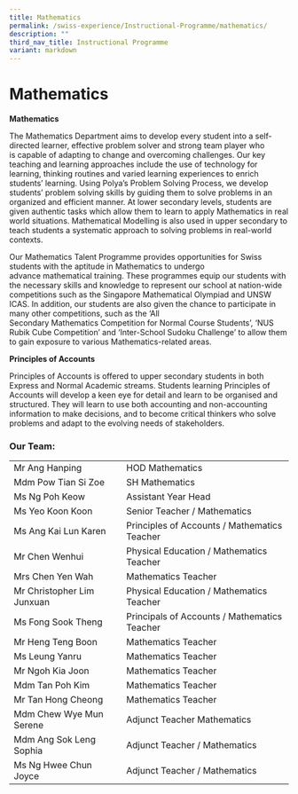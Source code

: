 ```yaml
---
title: Mathematics
permalink: /swiss-experience/Instructional-Programme/mathematics/
description: ""
third_nav_title: Instructional Programme
variant: markdown
---
```

# Mathematics


**Mathematics**         

The Mathematics Department aims to develop every student into a self-directed learner, effective problem solver and strong team player who is capable of adapting to change and overcoming challenges. Our key teaching and learning approaches include the use of technology for learning, thinking routines and varied learning experiences to enrich students’ learning. Using Polya’s Problem Solving Process, we develop students’ problem solving skills by guiding them to solve problems in an organized and efficient manner. At lower secondary levels, students are given authentic tasks which allow them to learn to apply Mathematics in real world situations. Mathematical Modelling is also used in upper secondary to teach students a systematic approach to solving problems in real-world contexts.

Our Mathematics Talent Programme provides opportunities for Swiss students with the aptitude in Mathematics to undergo advance mathematical training. These programmes equip our students with the necessary skills and knowledge to represent our school at nation-wide competitions such as the Singapore Mathematical Olympiad and UNSW ICAS. In addition, our students are also given the chance to participate in many other competitions, such as the ‘All Secondary Mathematics Competition for Normal Course Students’, ‘NUS Rubik Cube Competition’ and ‘Inter-School Sudoku Challenge’ to allow them to gain exposure to various Mathematics-related areas.

**Principles of Accounts**

Principles of Accounts is offered to upper secondary students in both Express and Normal Academic streams. Students learning Principles of Accounts will develop a keen eye for detail and learn to be organised and structured. They will learn to use both accounting and non-accounting information to make decisions, and to become critical thinkers who solve problems and adapt to the evolving needs of stakeholders.

### Our Team:

|  |  |
|---|---|
| Mr Ang Hanping | HOD Mathematics |
| Mdm Pow Tian Si Zoe | SH Mathematics |
| Ms Ng Poh Keow | Assistant Year Head |
| Ms Yeo Koon Koon | Senior Teacher / Mathematics |
| Ms Ang Kai Lun Karen | Principles of Accounts  / Mathematics Teacher |
| Mr Chen Wenhui | Physical Education / Mathematics Teacher |
| Mrs Chen Yen Wah | Mathematics Teacher |
| Mr Christopher Lim Junxuan | Physical Education / Mathematics Teacher |
| Ms Fong Sook Theng | Principals of Accounts / Mathematics Teacher |
| Mr Heng Teng Boon | Mathematics Teacher |
| Ms Leung Yanru | Mathematics Teacher |
| Mr Ngoh Kia Joon | Mathematics Teacher |
| Mdm Tan Poh Kim | Mathematics Teacher |
| Mr Tan Hong Cheong | Mathematics Teacher |
| Mdm Chew Wye Mun Serene |Adjunct Teacher  Mathematics |
| Mdm Ang Sok Leng Sophia | Adjunct Teacher / Mathematics |
| Ms Ng Hwee Chun Joyce | Adjunct Teacher / Mathematics |